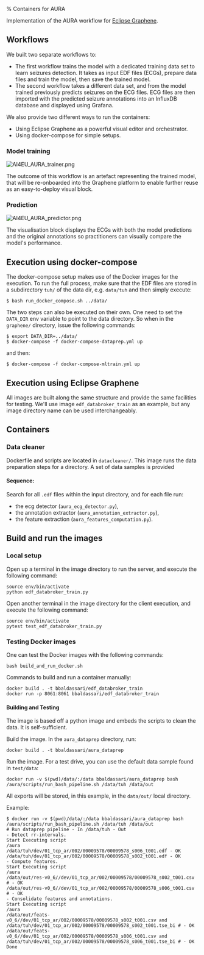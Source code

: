 
% Containers for AURA

Implementation of the AURA workflow for [Eclipse Graphene](https://eclipse.org/graphene).


## Workflows

We built two separate workflows to:
* The first workflow trains the model with a dedicated training data set to learn seizures detection. It takes as input EDF files (ECGs), prepare data files and train the model, then save the trained model.
* The second workflow takes a different data set, and from the model trained previously predicts seizures on the ECG files. ECG files are then imported with the predicted seizure annotations into an InfluxDB database and displayed using Grafana.

We also provide two different ways to run the containers: 
* Using Eclipse Graphene as a powerful visual editor and orchestrator.
* Using docker-compose for simple setups.


### Model training

![AI4EU_AURA_trainer.png](https://files.nuclino.com/files/b909ba0e-eb25-459e-af44-6f2e55a58f1c/AI4EU_AURA_trainer.png)

The outcome of this workflow is an artefact representing the trained model, that will be re-onboarded into the Graphene platform to enable further reuse as an easy-to-deploy visual block.


### Prediction

![AI4EU_AURA_predictor.png](https://files.nuclino.com/files/a5e6b5af-8376-4faf-a7e0-05ed65fe3c75/AI4EU_AURA_predictor.png)

The visualisation block displays the ECGs with both the model predictions and the original annotations so practitioners can visually compare the model's performance. 


## Execution using docker-compose

The docker-compose setup makes use of the Docker images for the execution. To run the full process, make sure that the EDF files are stored in a subdirectory `tuh/` of the data dir, e.g. `data/tuh` and then simply execute:

```
$ bash run_docker_compose.sh ../data/
```

The two steps can also be executed on their own. One need to set the `DATA_DIR` env variable to point to the data directory. So when in the `graphene/` directory, issue the following commands:

```
$ export DATA_DIR=../data/
$ docker-compose -f docker-compose-dataprep.yml up
```

and then:

```
$ docker-compose -f docker-compose-mltrain.yml up
```


## Execution using Eclipse Graphene

All images are built along the same structure and provide the same facilities for testing. We'll use image `edf_databroker_train` as an example, but any image directory name can be used interchangeably.


## Containers

### Data cleaner

Dockerfile and scripts are located in `datacleaner/`. This image runs the data preparation steps for a directory.
A set of data samples is provided


#### Sequence:

Search for all `.edf` files within the input directory, and for each file run:
  - the ecg detector (`aura_ecg_detector.py`),
  - the annotation extractor (`aura_annotation_extractor.py`),
  - the feature extraction (`aura_features_computation.py`).


## Build and run the images

### Local setup

Open up a terminal in the image directory to run the server, and execute the following command:
```
source env/bin/activate
python edf_databroker_train.py
```

Open another terminal in the image directory for the client execution, and execute the following command:
```
source env/bin/activate
pytest test_edf_databroker_train.py
```


### Testing Docker images

One can test the Docker images with the following commands:

```
bash build_and_run_docker.sh
```

Commands to build and run a container manually:

```
docker build . -t bbaldassari/edf_databroker_train
docker run -p 8061:8061 bbaldassari/edf_databroker_train
```


#### Building and Testing

The image is based off a python image and embeds the scripts to clean the data. It is self-sufficient.

Build the image. In the `aura_dataprep` directory, run:

```
docker build . -t bbaldassari/aura_dataprep
```

Run the image. For a test drive, you can use the default data sample found in `test/data`:

```
docker run -v $(pwd)/data/:/data bbaldassari/aura_dataprep bash /aura/scripts/run_bash_pipeline.sh /data/tuh /data/out
```

All exports will be stored, in this example, in the `data/out/` local directory.

Example:

```
$ docker run -v $(pwd)/data/:/data bbaldassari/aura_dataprep bash /aura/scripts/run_bash_pipeline.sh /data/tuh /data/out
# Run dataprep pipeline - In /data/tuh - Out 
- Detect rr-intervals.
Start Executing script
/aura
/data/tuh/dev/01_tcp_ar/002/00009578/00009578_s006_t001.edf - OK
/data/tuh/dev/01_tcp_ar/002/00009578/00009578_s002_t001.edf - OK
- Compute features.
Start Executing script
/aura
/data/out/res-v0_6//dev/01_tcp_ar/002/00009578/00009578_s002_t001.csv # - OK
/data/out/res-v0_6//dev/01_tcp_ar/002/00009578/00009578_s006_t001.csv # - OK
- Consolidate features and annotations.
Start Executing script
/aura
/data/out/feats-v0_6//dev/01_tcp_ar/002/00009578/00009578_s002_t001.csv and /data/tuh/dev/01_tcp_ar/002/00009578/00009578_s002_t001.tse_bi # - OK
/data/out/feats-v0_6//dev/01_tcp_ar/002/00009578/00009578_s006_t001.csv and /data/tuh/dev/01_tcp_ar/002/00009578/00009578_s006_t001.tse_bi # - OK
Done

```

